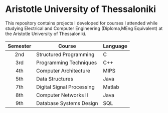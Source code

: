 # Aristotle University of Thessaloniki

This repository contains projects I developed for courses I attended while studying Electrical and Computer Engineering (Diploma,MEng Equivalent) at the Aristotle University of Thessaloniki.


| Semester | Course                           | Language      |
| :------: | -------------------------------- | ------------- |
| 2nd      | Structured Programming           | C             |
| 3rd      | Programming Techniques           | C++           |
| 4th      | Computer Architecture            | MIPS 		  |
| 5th      | Data Structures                  | Java          |
| 7th      | Digital Signal Processing        | Matlab        |
| 8th      | Computer Networks II             | Java          |
| 9th      | Database Systems Design          | SQL           |